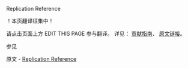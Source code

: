  Replication Reference

 ！本页翻译征集中！

请点击页面上方 EDIT THIS PAGE 参与翻译。
详见：
[贡献指南]( https://github.com/JinMuInfo/MongoDB-Manual-zh/blob/master/CONTRIBUTING.md )、
[原文链接](  https://docs.mongodb.com/manual/reference/replication/  )。

 参见

原文 - [Replication Reference]( https://docs.mongodb.com/manual/reference/replication/ )

